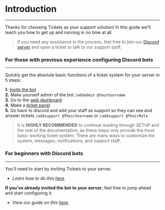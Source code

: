 # Introduction

***

Thanks for choosing Tickets as your support solution! In this guide we'll teach you how to get up and running in no time at all.

> If you need any assistance in the process, feel free to join our [Discord server](https://discord.com/invite/ticketsbot) and open a ticket to talk to our support staff.

### For those with previous experience configuring Discord bots

***

Quickly get the absolute basic functions of a ticket system for your server in 5 steps:

**1.** [Invite the bot](https://invite.ticketsbot.cloud)\
**2.** Make yourself admin of the bot `/addadmin @YourUsername`\
**3.** Go to the [web dashboard](https://dashboard.ticketsbot.cloud)\
**4.** Make a [ticket panel](src/setup/panels.md)\
**5.** Go back to discord and add your staff as support so they can see and answer tickets `/addsupport @TheirUsername` or `/addsupport @TheirRole`

> It is **HIGHLY RECOMMENDED** to continue reading through SETUP and the rest of the documentation, as these steps only provide the most basic working ticket system. There are many ways to customize the system, messages, notifications, and support staff.

### For beginners with Discord bots

***

You'll need to start by inviting Tickets to your server.

* _Learn how to do this_ [_here_](src/setup/invite.md)_._

**If you've already invited the bot to your server**, feel free to jump ahead and start configuring it.

* _View our guide on this_ [_here_](src/setup/configuration.md)_._
